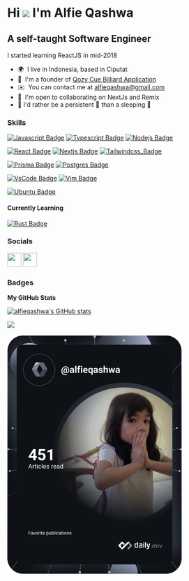 Hi ![](https://user-images.githubusercontent.com/18350557/176309783-0785949b-9127-417c-8b55-ab5a4333674e.gif) I'm Alfie Qashwa
====================================================================================================================================

A self-taught Software Engineer
------------------

I started learning ReactJS in mid-2018

* 🌍  I live in Indonesia, based in Ciputat
* 🧠  I'm a founder of [Qozy Cue Billiard Application](https://qozycue.com)
* ✉️  You can contact me at [alfieqashwa@gmail.com](mailto:alfieqashwa@gmail.com)
* 🤝  I'm open to collaborating on NextJs and Remix
* 📜  I'd rather be a persistent 🐢 than a sleeping 🐇


### Skills
[![Javascript Badge](https://img.shields.io/badge/-Javascript-F0DB4F?style=for-the-badge&labelColor=0D1117&logo=javascript&logoColor=F0DB4F)](https://developer.mozilla.org/en-US/docs/Web/javascript)
[![Typescript Badge](https://img.shields.io/badge/-Typescript-007acc?style=for-the-badge&labelColor=0D1117&logo=typescript&logoColor=007acc)](https://www.typescriptlang.org/)
[![Nodejs Badge](https://img.shields.io/badge/-Nodejs-3C873A?style=for-the-badge&labelColor=0D1117&logo=node.js&logoColor=3C873A)](https://nodejs.org/en)

[![React Badge](https://img.shields.io/badge/-React-61DBFB?style=for-the-badge&labelColor=0D1117&logo=react&logoColor=61DBFB)](https://react.dev/)
[![Nextjs Badge](https://img.shields.io/badge/-Nextjs-FFFFFF?style=for-the-badge&labelColor=0D1117&logo=next.js&logoColor)](https://nextjs.org/)
[![Tailwindcss_Badge](https://img.shields.io/badge/-Tailwind-1DACBC?style=for-the-badge&labelColor=0D1117&logo=tailwindcss&logoColor)](https://tailwindcss.com/)

[![Prisma Badge](https://img.shields.io/badge/-Prisma-5A67D8?style=for-the-badge&labelColor=0D1117&logo=prisma&logoColor)](https://prisma.io/)
[![Postgres Badge](https://img.shields.io/badge/-Postgresql-2F6792?style=for-the-badge&labelColor=0D1117&logo=postgresql&logoColor)](https://www.postgresql.org/) 

[![VsCode Badge](https://img.shields.io/badge/-vscode-0065A9?style=for-the-badge&labelColor=0D1117&logo=visualstudiocode&logoColor)](https://code.visualstudio.com/) 
[![Vim Badge](https://img.shields.io/badge/-vim-CCCCCC?style=for-the-badge&labelColor=0D1117&logo=vim&logoColor)](https://www.vim.org/) 

[![Ubuntu Badge](https://img.shields.io/badge/-ubuntu-F47421?style=for-the-badge&labelColor=0D1117&logo=ubuntu&logoColor)](https://ubuntu.com/) 





#### Currently Learning
[![Rust Badge](https://img.shields.io/badge/-Rust-FEFEFE?style=for-the-badge&labelColor=0D1117&logo=rust&logoColor)](#)


### Socials

<p align="left"> <a href="https://www.github.com/alfieqashwa" target="_blank" rel="noreferrer"><img src="https://raw.githubusercontent.com/danielcranney/readme-generator/main/public/icons/socials/github-dark.svg" width="32" height="32" /></a> <a href="https://www.twitter.com/alfieqashwa" target="_blank" rel="noreferrer"><img src="https://raw.githubusercontent.com/danielcranney/readme-generator/main/public/icons/socials/twitter.svg" width="32" height="32" /></a></p>

### Badges

<b>My GitHub Stats</b>

<a href="http://www.github.com/alfieqashwa"><img src="https://github-readme-stats.vercel.app/api?username=alfieqashwa&show_icons=true&hide=&count_private=true&title_color=0891b2&text_color=ffffff&icon_color=a855f7&bg_color=1c1917&hide_border=true&show_icons=true" alt="alfieqashwa's GitHub stats" /></a>

<a href="http://www.github.com/alfieqashwa"><img src="https://github-readme-streak-stats.herokuapp.com/?user=alfieqashwa&stroke=ffffff&background=1c1917&ring=0891b2&fire=0891b2&currStreakNum=ffffff&currStreakLabel=0891b2&sideNums=ffffff&sideLabels=ffffff&dates=ffffff&hide_border=true" /></a>

<a href="https://app.daily.dev/alfieqashwa"><img src="https://github.com/alfieqashwa/alfieqashwa/blob/master/devcard.svg" width="400" alt="Alfie Qashwa's Dev Card"/></a>
